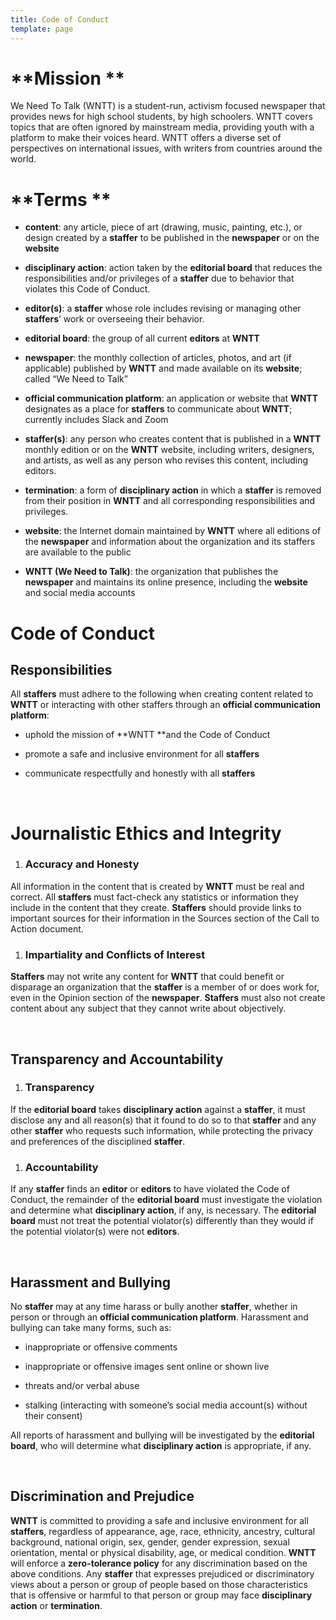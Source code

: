 ```yaml
---
title: Code of Conduct
template: page
---
```

# \*\*Mission \*\*

We Need To Talk (WNTT) is a student-run, activism focused newspaper that provides news for high school students, by high schoolers. WNTT covers topics that are often ignored by mainstream media, providing youth with a platform to make their voices heard. WNTT offers a diverse set of perspectives on international issues, with writers from countries around the world.

# \*\*Terms \*\*

*   **content**: any article, piece of art (drawing, music, painting, etc.), or design created by a **staffer** to be published in the **newspaper** or on the **website**

*   **disciplinary action**: action taken by the **editorial board** that reduces the responsibilities and/or privileges of a **staffer** due to behavior that violates this Code of Conduct. 

*   **editor(s)**: a **staffer** whose role includes revising or managing other **staffers**’ work or overseeing their behavior. 

*   **editorial board**: the group of all current **editors** at **WNTT** 

*   **newspaper**: the monthly collection of articles, photos, and art (if applicable) published by **WNTT** and made available on its **website**; called “We Need to Talk”

*   **official communication platform**: an application or website that **WNTT** designates as a place for **staffers** to communicate about **WNTT**; currently includes Slack and Zoom

*   **staffer(s)**: any person who creates content that is published in a **WNTT** monthly edition or on the **WNTT** website, including writers, designers, and artists, as well as any person who revises this content, including editors.

*   **termination**: a form of **disciplinary action** in which a **staffer** is removed from their position in **WNTT** and all corresponding responsibilities and privileges. 

*   **website**: the Internet domain maintained by **WNTT** where all editions of the **newspaper** and information about the organization and its staffers are available to the public

*   **WNTT (We Need to Talk)**: the organization that publishes the **newspaper** and maintains its online presence, including the **website** and social media accounts

# **Code of Conduct**

## Responsibilities

All **staffers** must adhere to the following when creating content related to **WNTT** or interacting with other staffers through an **official communication platform**: 

*   uphold the mission of \*\*WNTT \*\*and the Code of Conduct

*   promote a safe and inclusive environment for all **staffers** 

*   communicate respectfully and honestly with all **staffers**

 

# Journalistic Ethics and Integrity 

1.  ### Accuracy and Honesty

All information in the content that is created by **WNTT** must be real and correct. All **staffers** must fact-check any statistics or information they include in the content that they create. **Staffers** should provide links to important sources for their information in the Sources section of the Call to Action document.

1.  ### Impartiality and Conflicts of Interest 

**Staffers** may not write any content for **WNTT** that could benefit or disparage an organization that the **staffer** is a member of or does work for, even in the Opinion section of the **newspaper**. **Staffers** must also not create content about any subject that they cannot write about objectively. 

 

## Transparency and Accountability

1.  ### Transparency 

If the **editorial board** takes **disciplinary action** against a **staffer**, it must disclose any and all reason(s) that it found to do so to that **staffer** and any other **staffer** who requests such information, while protecting the privacy and preferences of the disciplined **staffer**. 

1.  ### Accountability 

If any **staffer** finds an **editor** or **editors** to have violated the Code of Conduct, the remainder of the **editorial board** must investigate the violation and determine what **disciplinary action**, if any, is necessary. The **editorial board** must not treat the potential violator(s) differently than they would if the potential violator(s) were not **editors**. 

 

## Harassment and Bullying 

No **staffer** may at any time harass or bully another **staffer**, whether in person or through an **official communication platform**. Harassment and bullying can take many forms, such as: 

*   inappropriate or offensive comments

*   inappropriate or offensive images sent online or shown live 

*   threats and/or verbal abuse

*   stalking (interacting with someone’s social media account(s) without their consent)

All reports of harassment and bullying will be investigated by the **editorial board**, who will determine what **disciplinary action** is appropriate, if any. 

 

## Discrimination and Prejudice 

**WNTT** is committed to providing a safe and inclusive environment for all **staffers**, regardless of appearance, age, race, ethnicity, ancestry, cultural background, national origin, sex, gender, gender expression, sexual orientation, mental or physical disability, age, or medical condition. **WNTT** will enforce a **zero-tolerance policy** for any discrimination based on the above conditions. Any **staffer** that expresses prejudiced or discriminatory views about a person or group of people based on those characteristics that is offensive or harmful to that person or group may face **disciplinary action** or **termination**. 
